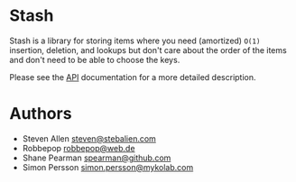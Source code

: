 # Stash

Stash is a library for storing items where you need (amortized) `O(1)`
insertion, deletion, and lookups but don't care about the order of the items and
don't need to be able to choose the keys.

Please see the [API](https://stebalien.github.io/stash-rs/stash/)
documentation for a more detailed description.

# Authors

* Steven Allen <steven@stebalien.com>
* Robbepop <robbepop@web.de>
* Shane Pearman <spearman@github.com>
* Simon Persson <simon.persson@mykolab.com>
